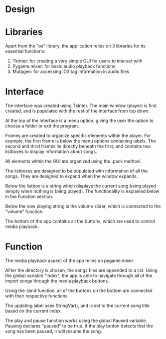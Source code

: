 # Design

# Libraries

Apart from the "os" library, the application relies on 3 libraries for its essential functions:

1. Tkinter: for creating a very simple GUI for users to interact with 
2. Pygame.mixer: for basic audio playback functions
3. Mutagen: for accessing ID3 tag information in audio files

# Interface

The interface was created using Tkinter. The main window (player) is first created, and is populated with the rest of the interface from top down.

At the top of the interface is a menu option, giving the user the option to choose a folder or exit the program.

Frames are created to organize specific elements within the player. For example, the first frame is below the menu options containing labels. The second and third frames lie directly beneath the first, and contains two listboxes to display information about songs.

All elements within the GUI are organized using the .pack method.

The listboxes are designed to be populated with information of all the songs. They are designed to expand when the window expands. 

Below the listbox is a string which displays the current song being played (empty when nothing is being played). The functionality is explained below in the Function section.

Below the now playing string is the volume slider, which is connected to the "volume" function.

The bottom of the app contains all the buttons, which are used to control media playback.

# Function

The media playback aspect of the app relies on pygame.mixer.

AFter the directory is chosen, the songs files are appended to a list. Using the global variable "Index", the app is able to navigate through all of the import songs through the media playback buttons.

Using the .bind function, all of the buttons on the bottom are connected with their respective functions 

The updating label uses StringVar(), and is set to the current song title based on the current index.

The play and pause function works using the global Paused variable. Pausing declares "paused" to be true. If the play button detects that the song has been paused, it will resume the song.
